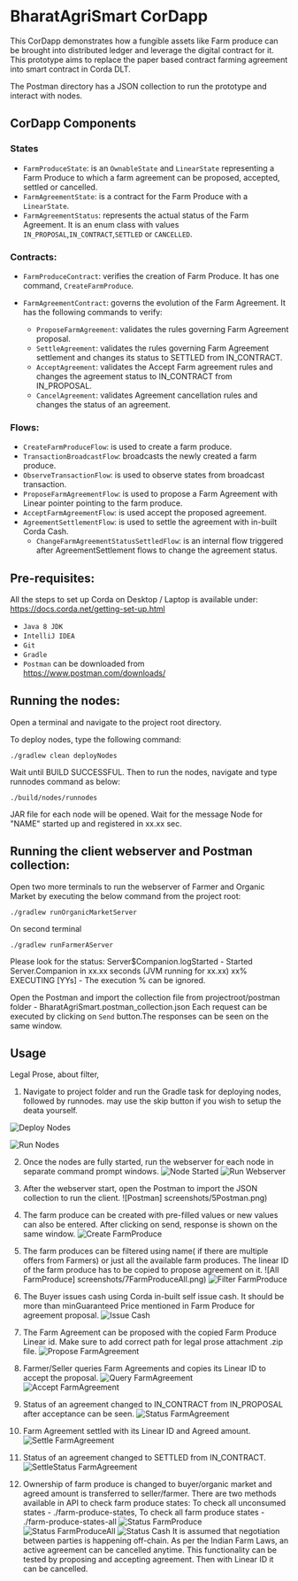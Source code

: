 # BharatAgriSmart CorDapp

This CorDapp demonstrates how a fungible assets like Farm produce can be brought into 
distributed ledger and leverage the digital contract for it. This prototype aims to 
replace the paper based contract farming agreement into smart contract in Corda DLT.

The Postman directory has a JSON collection to run the prototype and interact with nodes.

## CorDapp Components

### States
- `FarmProduceState`: is an `OwnableState` and `LinearState` representing a Farm Produce to which a farm agreement
can be proposed, accepted, settled or cancelled.
- `FarmAgreementState`: is a contract for the Farm Produce with a `LinearState`.
- `FarmAgreementStatus`: represents the actual status of the Farm Agreement. It is an enum class with values 
                        `IN_PROPOSAL`,`IN_CONTRACT`,`SETTLED` or `CANCELLED`.
### Contracts:
- `FarmProduceContract`: verifies the creation of Farm Produce. It has one command, `CreateFarmProduce`.

- `FarmAgreementContract`: governs the evolution of the Farm Agreement. It has the following commands to verify:
    - `ProposeFarmAgreement`: validates the rules governing Farm Agreement proposal.
    - `SettleAgreement`: validates the rules governing Farm Agreement settlement and changes its status to SETTLED from IN_CONTRACT.
    - `AcceptAgreement`: validates the Accept Farm agreement rules and changes the agreement status to IN_CONTRACT from IN_PROPOSAL.
    - `CancelAgreement`: validates Agreement cancellation rules and changes the status of an agreement.
### Flows:
- `CreateFarmProduceFlow`: is used to create a farm produce.
- `TransactionBroadcastFlow`: broadcasts the newly created a farm produce.
- `ObserveTransactionFlow`: is used to observe states from broadcast transaction.
- `ProposeFarmAgreementFlow`: is used to propose a Farm Agreement with Linear pointer pointing to the farm produce.
- `AcceptFarmAgreementFlow`: is used accept the proposed agreement.
- `AgreementSettlementFlow`: is used to settle the agreement with in-built Corda Cash.
    - `ChangeFarmAgreementStatusSettledFlow`: is an internal flow triggered after AgreementSettlement flows to change the agreement status.

## Pre-requisites:
All the steps to set up Corda on Desktop / Laptop is available under:
  https://docs.corda.net/getting-set-up.html
   - `Java 8 JDK`
   - `IntelliJ IDEA`
   - `Git`
   - `Gradle`
   - `Postman` can be downloaded from https://www.postman.com/downloads/
## Running the nodes:
Open a terminal and navigate to the project root directory.

To deploy nodes, type the following command:
```
./gradlew clean deployNodes
```
Wait until BUILD SUCCESSFUL. Then to run the nodes, navigate and type runnodes command as below:
```
./build/nodes/runnodes
```
JAR file for each node will be opened. Wait for the message Node for "NAME" started up and registered in xx.xx sec.
## Running the client webserver and Postman collection:
Open two more terminals to run the webserver of Farmer and Organic Market by executing the below command from the project root:

`./gradlew runOrganicMarketServer`

On second terminal

`./gradlew runFarmerAServer`

Please look for the status:
 Server$Companion.logStarted - Started Server.Companion in xx.xx seconds (JVM running for xx.xx)
 xx% EXECUTING [YYs] - The execution % can be ignored.
 
Open the Postman and import the collection file from projectroot/postman folder -  BharatAgriSmart.postman_collection.json
Each request can be executed by clicking on `Send` button.The responses can be seen on the same window. 
## Usage

Legal Prose, about filter, 
1. Navigate to project folder and run the Gradle task for deploying nodes, followed by runnodes.
may use the skip button if you wish to setup the deata yourself.

![Deploy Nodes](./screenshots/1DeployNodes.png)

![Run Nodes](screenshots/2RunNodes.png)

2. Once the nodes are fully started, run the webserver for each node in separate command prompt windows.
![Node Started](/screenshots/3NodeStarted.png)
![Run Webserver](screenshots/4Webserver.png)

3. After the webserver start, open the Postman to import the JSON collection to run the client.
![Postman] screenshots/5Postman.png)

4. The farm produce can be created with pre-filled values or new values can also be entered. After clicking on send,
response is shown on the same window.
![Create FarmProduce](screenshots/6CreateFarmProduce.png)

5. The farm produces can be filtered using name( if there are multiple offers from Farmers) or just all the available 
farm produces. The linear ID of the farm produce has to be copied to propose agreement on it.
![All FarmProduce] screenshots/7FarmProduceAll.png)
![Filter FarmProduce](screenshots/8Filter.png)

6. The Buyer issues cash using Corda in-built self issue cash. It should be more than minGuaranteed Price mentioned in
Farm Produce for agreement proposal.
![Issue Cash](screenshots/9IssueCash.png)

7. The Farm Agreement can be proposed with the copied Farm Produce Linear id. Make sure to add correct path for legal
prose attachment .zip file.
![Propose FarmAgreement](screenshots/10ProposeAgreement.png)

8. Farmer/Seller queries Farm Agreements and copies its Linear ID to accept the proposal.
![Query FarmAgreement](screenshots/11QueryFarmAgreement.png)
![Accept FarmAgreement](screenshots/12AcceptAgreement.png)

9. Status of an agreement changed to IN_CONTRACT from IN_PROPOSAL after acceptance can be seen.
![Status FarmAgreement](screenshots/13CheckAgreementInContract.png)

10. Farm Agreement settled with its Linear ID and Agreed amount.
![Settle FarmAgreement](screenshots/14SettleAgreement.png)

11. Status of an agreement changed to SETTLED from IN_CONTRACT.
![SettleStatus FarmAgreement](screenshots/15StatusSettled.png)

12. Ownership of farm produce is changed to buyer/organic market and agreed amount is transferred to seller/farmer.
There are two methods available in API to check farm produce states: 
To check all unconsumed states - ./farm-produce-states, 
To check all farm produce states - ./farm-produce-states-all
![Status FarmProduce](screenshots/16StatusFarmProduce.png)
![Status FarmProduceAll](screenshots/17StatusFarmProduceAll.png)
![Status Cash](screenshots/18CashTransfer.png)
It is assumed that negotiation between parties is happening off-chain.
As per the Indian Farm Laws, an active agreement can be cancelled anytime. This functionality can be tested by
proposing and accepting agreement. Then with Linear ID it can be cancelled.
